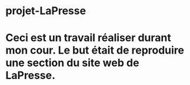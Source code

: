# projet-LaPresse
<h1> Ceci est un travail réaliser durant mon cour. Le but était de reproduire une section du site web de LaPresse.</h1>

